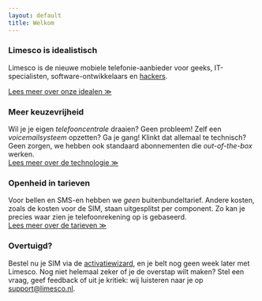 ```yaml
---
layout: default
title: Welkom
---
```


<h3>Limesco is idealistisch</h3>
<p>
Limesco is de nieuwe mobiele telefonie-aanbieder voor geeks, IT-specialisten,
software-ontwikkelaars en <a
href="https://en.wikipedia.org/wiki/Hacker_(hobbyist)">hackers</a>.<br />

<a href="/over/kernwaarden.html">Lees meer over onze idealen &#x226b;</a></p>

<h3>Meer keuzevrijheid</h3>
<p>Wil je je eigen <em>telefooncentrale</em> draaien? Geen probleem! Zelf een
<em>voicemailsysteem</em> opzetten? Ga je gang! Klinkt dat allemaal te
technisch? Geen zorgen, we hebben ook standaard abonnementen die
<em>out-of-the-box</em> werken. <br />
<a href="/technisch">Lees meer over de technologie &#x226b;</a></p>

<h3>Openheid in tarieven</h3>
<p>Voor bellen en SMS-en hebben we <em>geen</em> buitenbundeltarief. Andere
kosten, zoals de kosten voor de SIM, staan uitgesplitst per component. Zo
kan je precies waar zien je telefoonrekening op is gebaseerd. <br />
<a href="/dienst/tarieven.html">Lees meer over de tarieven &#x226b;</a></p>

<h3>Overtuigd?</h3>
<p>Bestel nu je SIM via de <a href="https://limesco.org/inschrijven/">activatiewizard</a>, en
je belt nog geen week later met Limesco. Nog niet helemaal zeker of je de
overstap wilt maken? Stel een vraag, geef feedback of uit je kritiek: wij
luisteren naar je op <a href="mailto:support@limesco.nl">support@limesco.nl</a>.</p>
